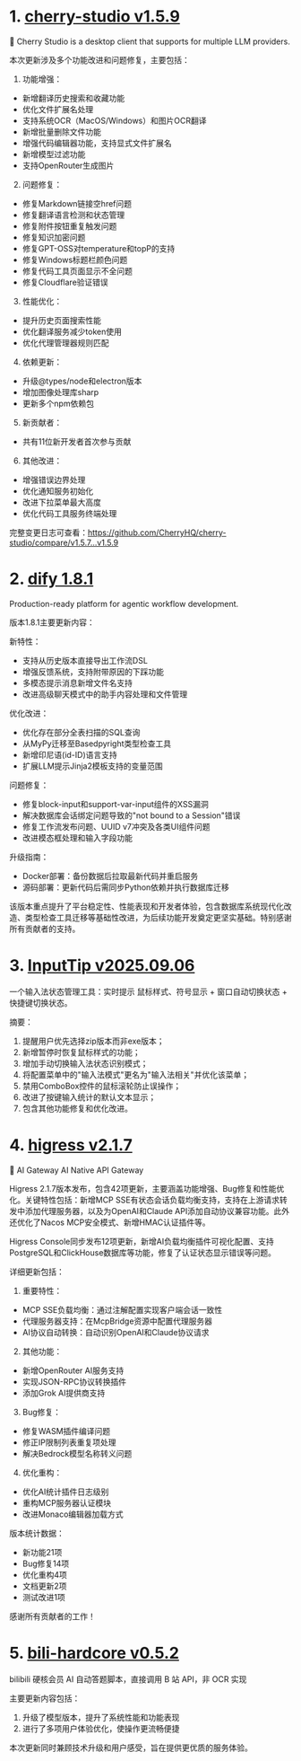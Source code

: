 
# 1. [cherry-studio v1.5.9](https://github.com/CherryHQ/cherry-studio/releases/tag/v1.5.9)  
🍒 Cherry Studio is a desktop client that supports for multiple LLM providers.

本次更新涉及多个功能改进和问题修复，主要包括：

1. 功能增强：
- 新增翻译历史搜索和收藏功能
- 优化文件扩展名处理
- 支持系统OCR（MacOS/Windows）和图片OCR翻译
- 新增批量删除文件功能
- 增强代码编辑器功能，支持显式文件扩展名
- 新增模型过滤功能
- 支持OpenRouter生成图片

2. 问题修复：
- 修复Markdown链接空href问题
- 修复翻译语言检测和状态管理
- 修复附件按钮重复触发问题
- 修复知识加密问题
- 修复GPT-OSS对temperature和topP的支持
- 修复Windows标题栏颜色问题
- 修复代码工具页面显示不全问题
- 修复Cloudflare验证错误

3. 性能优化：
- 提升历史页面搜索性能
- 优化翻译服务减少token使用
- 优化代理管理器规则匹配

4. 依赖更新：
- 升级@types/node和electron版本
- 增加图像处理库sharp
- 更新多个npm依赖包

5. 新贡献者：
- 共有11位新开发者首次参与贡献

6. 其他改进：
- 增强错误边界处理
- 优化通知服务初始化
- 改进下拉菜单最大高度
- 优化代码工具服务终端处理

完整变更日志可查看：https://github.com/CherryHQ/cherry-studio/compare/v1.5.7...v1.5.9

# 2. [dify 1.8.1](https://github.com/langgenius/dify/releases/tag/1.8.1)  
Production-ready platform for agentic workflow development.

版本1.8.1主要更新内容：

新特性：
- 支持从历史版本直接导出工作流DSL
- 增强反馈系统，支持附带原因的下踩功能
- 多模态提示消息新增文件名支持
- 改进高级聊天模式中的助手内容处理和文件管理

优化改进：
- 优化存在部分全表扫描的SQL查询
- 从MyPy迁移至Basedpyright类型检查工具
- 新增印尼语(id-ID)语言支持
- 扩展LLM提示Jinja2模板支持的变量范围

问题修复：
- 修复block-input和support-var-input组件的XSS漏洞
- 解决数据库会话绑定问题导致的"not bound to a Session"错误
- 修复工作流发布问题、UUID v7冲突及各类UI组件问题
- 改进模态框处理和输入字段功能

升级指南：
- Docker部署：备份数据后拉取最新代码并重启服务
- 源码部署：更新代码后需同步Python依赖并执行数据库迁移

该版本重点提升了平台稳定性、性能表现和开发者体验，包含数据库系统现代化改造、类型检查工具迁移等基础性改进，为后续功能开发奠定更坚实基础。特别感谢所有贡献者的支持。

# 3. [InputTip v2025.09.06](https://github.com/abgox/InputTip/releases/tag/v2025.09.06)  
一个输入法状态管理工具：实时提示 鼠标样式、符号显示 + 窗口自动切换状态 + 快捷键切换状态。

摘要：  
1. 提醒用户优先选择zip版本而非exe版本；  
2. 新增暂停时恢复鼠标样式的功能；  
3. 增加手动切换输入法状态识别模式；  
4. 将配置菜单中的"输入法模式"更名为"输入法相关"并优化该菜单；  
5. 禁用ComboBox控件的鼠标滚轮防止误操作；  
6. 改进了按键输入统计的默认文本显示；  
7. 包含其他功能修复和优化改进。

# 4. [higress v2.1.7](https://github.com/alibaba/higress/releases/tag/v2.1.7)  
🤖 AI Gateway AI Native API Gateway

Higress 2.1.7版本发布，包含42项更新，主要涵盖功能增强、Bug修复和性能优化。关键特性包括：新增MCP SSE有状态会话负载均衡支持，支持在上游请求转发中添加代理服务器，以及为OpenAI和Claude API添加自动协议兼容功能。此外还优化了Nacos MCP安全模式、新增HMAC认证插件等。

Higress Console同步发布12项更新，新增AI负载均衡插件可视化配置、支持PostgreSQL和ClickHouse数据库等功能，修复了认证状态显示错误等问题。

详细更新包括：
1. 重要特性：
- MCP SSE负载均衡：通过注解配置实现客户端会话一致性
- 代理服务器支持：在McpBridge资源中配置代理服务器
- AI协议自动转换：自动识别OpenAI和Claude协议请求

2. 其他功能：
- 新增OpenRouter AI服务支持
- 实现JSON-RPC协议转换插件
- 添加Grok AI提供商支持

3. Bug修复：
- 修复WASM插件编译问题
- 修正IP限制列表重复项处理
- 解决Bedrock模型名称转义问题

4. 优化重构：
- 优化AI统计插件日志级别
- 重构MCP服务器认证模块
- 改进Monaco编辑器加载方式

版本统计数据：
- 新功能21项
- Bug修复14项
- 优化重构4项
- 文档更新2项
- 测试改进1项

感谢所有贡献者的工作！

# 5. [bili-hardcore v0.5.2](https://github.com/Karben233/bili-hardcore/releases/tag/v0.5.2)  
bilibili 硬核会员 AI 自动答题脚本，直接调用 B 站 API，非 OCR 实现

主要更新内容包括：
1. 升级了模型版本，提升了系统性能和功能表现
2. 进行了多项用户体验优化，使操作更流畅便捷

本次更新同时兼顾技术升级和用户感受，旨在提供更优质的服务体验。

